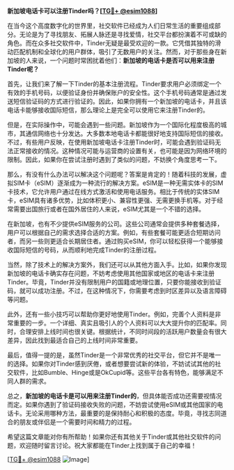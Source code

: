 **新加坡电话卡可以注册Tinder吗？[[TG💪+ @esim1088](https://t.me/s/esim1088)]**

在当今这个高度数字化的世界里，社交软件已经成为人们日常生活的重要组成部分。无论是为了寻找朋友、拓展人脉还是寻找爱情，社交平台都扮演着不可或缺的角色。而在众多社交软件中，Tinder无疑是最受欢迎的一款。它凭借其独特的滑动匹配机制和全球化的用户群体，吸引了无数用户的关注。然而，对于那些身在新加坡的人来说，一个问题时常困扰着他们：**新加坡的电话卡是否可以用来注册Tinder呢？**

首先，让我们来了解一下Tinder的基本注册流程。Tinder要求用户必须绑定一个有效的手机号码，以便验证身份并确保账户的安全性。这个手机号码通常是通过发送短信验证码的方式进行验证的。因此，如果你拥有一个新加坡的电话卡，并且该电话卡能够接收国际短信，那么理论上是完全可以使用它来注册Tinder的。

但是，在实际操作中，可能会遇到一些问题。新加坡作为一个国际化程度极高的城市，其通信网络也十分发达。大多数本地电话卡都能很好地支持国际短信的接收。不过，有些用户反映，在使用新加坡电话卡注册Tinder时，可能会遇到验证码无法正常接收的情况。这种情况可能与运营商的设置有关，也可能是因为网络环境的限制。因此，如果你在尝试注册时遇到了类似的问题，不妨换个角度思考一下。

那么，有没有什么办法可以解决这个问题呢？答案是肯定的！随着科技的发展，虚拟SIM卡（eSIM）逐渐成为一种流行的解决方案。eSIM是一种无需实体卡的SIM卡技术，它允许用户通过在线方式激活和使用电话服务。相比于传统的实体SIM卡，eSIM具有诸多优势，比如体积更小、兼容性更强、无需更换手机等。对于经常需要出国旅行或者在国外居住的人来说，eSIM尤其是一个不错的选择。

在新加坡，也有不少提供eSIM服务的公司。这些公司通常会提供多种套餐选择，用户可以根据自己的需求选择合适的方案。例如，有些套餐可能更适合短期访问者，而另一些则更适合长期居住者。通过购买eSIM，你可以轻松获得一个能够接收国际短信的号码，从而顺利地完成Tinder的注册过程。

当然，除了技术上的解决方案外，我们还可以从其他方面入手。比如，如果你发现新加坡的电话卡确实存在问题，不妨考虑使用其他国家或地区的电话卡来注册Tinder。毕竟，Tinder并没有限制用户的国籍或地理位置，只要你能接收到验证码，就可以成功注册。不过，在这种情况下，你需要考虑到时区差异以及语言障碍等问题。

此外，还有一些小技巧可以帮助你更好地使用Tinder。例如，完善个人资料是非常重要的一步。一个详细、真实且吸引人的个人资料可以大大提升你的匹配率。同时，合理安排上线时间也很关键。根据统计，不同时间段的活跃用户数量会有很大差异，因此找到最适合自己的上线时间非常重要。

最后，值得一提的是，虽然Tinder是一个非常优秀的社交平台，但它并不是唯一的选择。如果你对Tinder感到厌倦，或者想要尝试新的体验，不妨试试其他的社交软件，比如Bumble、Hinge或是OkCupid等。这些平台各有特色，能够满足不同人群的需求。

总之，**新加坡的电话卡是可以用来注册Tinder的**，但具体能否成功还需要视情况而定。如果你遇到了验证码接收失败的问题，不妨尝试使用eSIM或其他国家的电话卡。无论采用哪种方法，最重要的是保持耐心和积极的态度。毕竟，寻找志同道合的朋友或伴侣是一个需要时间和精力的过程。

希望这篇文章能对你有所帮助！如果你还有其他关于Tinder或其他社交软件的问题，欢迎随时留言讨论。祝大家都能在Tinder上找到属于自己的幸福！

[[TG💪+ @esim1088](https://t.me/s/esim1088) ![Image](https://i.postimg.cc/4NQfJmqS/Snipaste-2025-05-13-00-14-12.png)]
